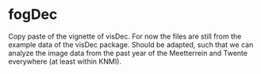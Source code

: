 # fogDec

Copy paste of the vignette of visDec. For now the files are still from the example data of the visDec package. Should be adapted, such that we can analyze the image data from the past year of the Meetterrein and Twente everywhere (at least within KNMI).
